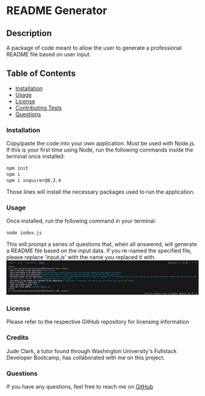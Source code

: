 # README Generator
  ## Description
  A package of code meant to allow the user to generate a professional README file based on user input.
  ## Table of Contents
  - [Installation](#installation)
  - [Usage](#usage)
  - [License](#license)
  - [Contributing Tests](#contributing-tests)
  - [Questions](#questions)

  ### Installation
  Copy/paste the code into your own application. Must be used with Node.js.
  If this is your first time using Node, run the following commands inside the terminal once installed:
``` 
npm init
npm i
npm i inquirer@8.2.4
```
  Those lines will install the necessary packages used to run the application.
  ### Usage
  Once installed, run the following command in your terminal:
  ```
  node index.js
  ```
  This will prompt a series of questions that, when all answered, will generate a README file based on the input data. If you re-named the specified file, please replace 'input.js' with the name you replaced it with.
  ![VS-Code native Terminal showing various prompts to generate a README](/assets/Screenshot%20(69).png)
  ### License
  Please refer to the respective GitHub repository for licensing information
  ### Credits
  Jude Clark, a tutor found through Washington University's Fullstack Developer Bootcamp, has collaborated with me on this project.
  ### Questions
  If you have any questions, feel free to reach me on [GitHub](https://www.github.com/andmell)

